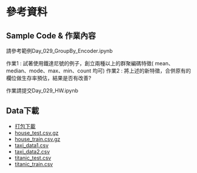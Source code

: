 # 參考資料
## Sample Code & 作業內容
請參考範例Day_029_GroupBy_Encoder.ipynb

作業1 : 試著使用鐵達尼號的例子，創立兩種以上的群聚編碼特徵( mean、median、mode、max、min、count 均可)
作業2 : 將上述的新特徵，合併原有的欄位做生存率預估，結果是否有改善?

作業請提交Day_029_HW.ipynb

## Data下載
- [打包下載](http://ai100.cupoy.com/file-download/part02/Part02.7z)
- [house_test.csv.gz](http://ai100.cupoy.com/file-download/part02/house_test.csv.gz)
- [house_train.csv.gz](http://ai100.cupoy.com/file-download/part02/house_train.csv.gz)
- [taxi_data1.csv](http://ai100.cupoy.com/file-download/part02/taxi_data1.csv)
- [taxi_data2.csv](http://ai100.cupoy.com/file-download/part02/taxi_data2.csv)
- [titanic_test.csv](http://ai100.cupoy.com/file-download/part02/titanic_test.csv)
- [titanic_train.csv](http://ai100.cupoy.com/file-download/part02/titanic_train.csv)
